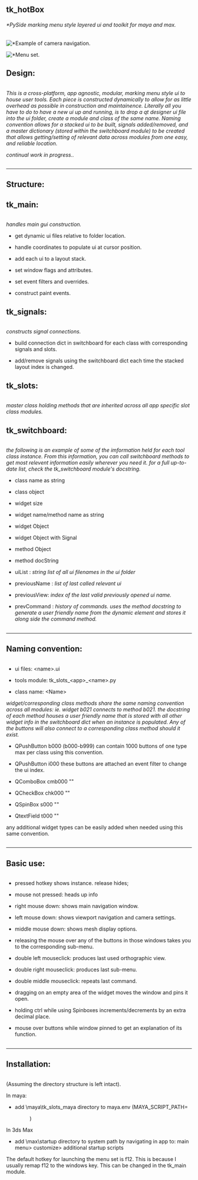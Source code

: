 ## tk_hotBox
###### *PySide marking menu style layered ui and toolkit for maya and max.


![*Example of camera navigation.](https://raw.githubusercontent.com/m3trik/tk_hotBox/master/docs/Screenshot-Camera_navigation.jpg)


![*Menu set.](https://raw.githubusercontent.com/m3trik/tk_hotBox/master/docs/Screenshot-Menu.jpg)



## Design:
######
*This is a cross-platform, app agnostic, modular, marking menu style ui to house user tools. Each piece is constructed dynamically
to allow for as little overhead as possible in construction and maintainence. Literally all you have to do to have 
a new ui up and running, is to drop a qt designer ui file into the ui folder, create a module and class of the 
same name. Naming convention allows for a stacked ui to be built, signals added/removed, and a master dictionary 
(stored within the switchboard module) to be created that allows getting/setting of relevant data across modules from one 
easy, and reliable location.*

*continual work in progress..*

##
-----------------------------------------------
 Structure:
-----------------------------------------------

## tk_main: 
######
*handles main gui construction.*

* get dynamic ui files relative to folder location.

* handle coordinates to populate ui at cursor position.

* add each ui to a layout stack.

* set window flags and attributes.

* set event filters and overrides.

* construct paint events.


## tk_signals: 
######
*constructs signal connections.*

* build connection dict in switchboard for each class with corresponding signals and slots.

* add/remove signals using the switchboard dict each time the stacked layout index is changed.



## tk_slots: 
######
*master class holding methods that are inherited across all app specific slot class modules.*



## tk_switchboard: 
######
*the following is an example of some of the imformation held for each tool class instance. From this information, you can call switchboard methods to 
get most relevent information easily wherever you need it.*
*for a full up-to-date list, check the tk_switchboard module's docstring.*

* class name as string

* class object

* widget size

* widget name/method name as string

* widget Object

* widget Object with Signal

* method Object

* method docString

* uiList : *string list of all ui filenames in the ui folder*

* previousName : *list of last called relevant ui*

* previousView: *index of the last valid previously opened ui name.*

* prevCommand : *history of commands. uses the method docstring to generate a user friendly name from the dynamic element and stores it along side the command method.*



##
-----------------------------------------------
 Naming convention:
-----------------------------------------------

######
* ui files:     \<name\>.ui
 
* tools module: tk_slots_\<app\>_\<name\>.py
 
* class name:   \<Name\>

*widget/corresponding class methods share the same naming convention across all modules: ie. widget b021 connects to method b021.
the docstring of each method houses a user friendly name that is stored with all other widget info in the switchboard dict when an
instance is populated. Any of the buttons will also connect to a corresponding class method should it exist.*

* QPushButton   b000    (b000-b999) can contain 1000 buttons of one type max per class using this convention.

* QPushButton   i000    these buttons are attached an event filter to change the ui index.

* QComboBox     cmb000  ""

* QCheckBox     chk000  ""

* QSpinBox      s000    ""

* QtextField    t000    ""

any additional widget types can be easily added when needed using this same convention.


##
-----------------------------------------------
 Basic use:
-----------------------------------------------

######
* pressed hotkey shows instance. release hides;

* mouse not pressed: heads up info

* right mouse down: shows main navigation window.

* left mouse down: shows viewport navigation and camera settings.

* middle mouse down: shows mesh display options.

* releasing the mouse over any of the buttons in those windows takes you to the corresponding sub-menu.

* double left mouseclick: produces last used orthographic view.

* double right mouseclick: produces last sub-menu.

* double middle mouseclick: repeats last command.

* dragging on an empty area of the widget moves the window and pins it open.

* holding ctrl while using Spinboxes increments/decrements by an extra decimal place.

* mouse over buttons while window pinned to get an explanation of its function.



##
-----------------------------------------------
 Installation:
-----------------------------------------------
######
(Assuming the directory structure is left intact).

In maya:
* add \maya\tk_slots_maya directory to maya.env
 (MAYA_SCRIPT_PATH=<dir>)
 
In 3ds Max
* add \max\startup directory to system path by navigating in app to:
 main menu> customize> additional startup scripts
 
The default hotkey for launching the menu set is f12. This is because I usually remap f12 to the windows key. This can be changed in the tk_main module.
